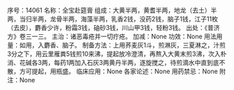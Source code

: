 序号：14061
名称：全宝赴筵膏
组成：大黄半两，黄耆半两，地龙（去土）半两，当归半两，龙骨半两，海藻半两，乳香2钱，没药2钱，脑子1钱，江子11枚（去皮），麝香少许，粉霜3钱，硇砂3钱，川山甲3钱，轻粉3钱。
出处：《普济方》卷三一三。
主治：诸恶毒疮并一切疔疮。
加减：None
功效：None
用法用量：如用，入麝香、脑子。
制备方法：上用荞麦灰1斗，煎淋灰，三夏淋之，汁煎3分之下，用云里雁粪5钱煎10来沸，提起放冷澄清，再熬入大黄末煎3沸，次入朴消、花碱各3两，每药1两加入石灰3两黄丹半两，逐旋搅之，待煎滴水中直到底不散，方可提起，用瓶盛。
临床应用：None
各家论述：None
用药禁忌：None
附注：None
